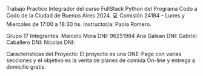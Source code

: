 Trabajo Practico Integrador del curso FullStack Python del Programa Codo a Codo de la Ciudad de Buenos Aires 2024. 
💻 Comisión 24184 - Lunes y Miercoles de 17:00 a 18:30 hs.
Instructor/a: Paola Romero.

Grupo 17
Integrantes: 
Marcelo Mora  DNI: 96251984
Ana Galean    DNI:
Gabriel Caballero DNI:
Nicolas           DNI:

Caracteristicas del Proyecto:
El proyecto es una ONE-Page con varias secciones y el objetivo es la venta de planes de comida On-line y entrega a domicilio gratis.
          
